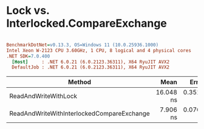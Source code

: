 # Lock vs. Interlocked.CompareExchange

``` ini

BenchmarkDotNet=v0.13.3, OS=Windows 11 (10.0.25936.1000)
Intel Xeon W-2123 CPU 3.60GHz, 1 CPU, 8 logical and 4 physical cores
.NET SDK=7.0.400
  [Host]     : .NET 6.0.21 (6.0.2123.36311), X64 RyuJIT AVX2
  DefaultJob : .NET 6.0.21 (6.0.2123.36311), X64 RyuJIT AVX2


```
|                                     Method |      Mean |     Error |    StdDev |
|------------------------------------------- |----------:|----------:|----------:|
|                       ReadAndWriteWithLock | 16.048 ns | 0.3519 ns | 0.3292 ns |
| ReadAndWriteWithInterlockedCompareExchange |  7.906 ns | 0.0764 ns | 0.0714 ns |
